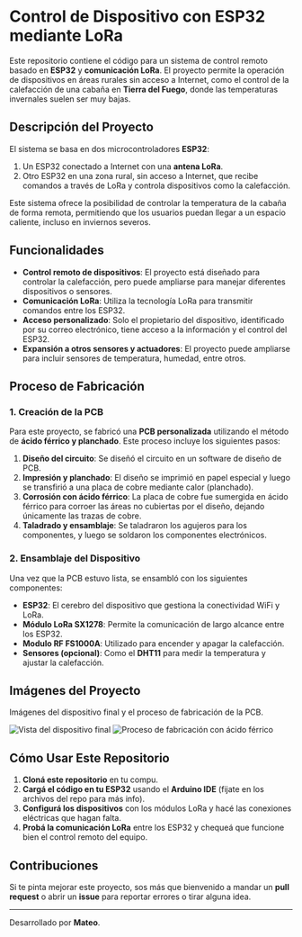 # Control de Dispositivo con ESP32 mediante LoRa

Este repositorio contiene el código para un sistema de control remoto basado en **ESP32** y **comunicación LoRa**. El proyecto permite la operación de dispositivos en áreas rurales sin acceso a Internet, como el control de la calefacción de una cabaña en **Tierra del Fuego**, donde las temperaturas invernales suelen ser muy bajas.

## Descripción del Proyecto

El sistema se basa en dos microcontroladores **ESP32**:
1. Un ESP32 conectado a Internet con una **antena LoRa**.
2. Otro ESP32 en una zona rural, sin acceso a Internet, que recibe comandos a través de LoRa y controla dispositivos como la calefacción.

Este sistema ofrece la posibilidad de controlar la temperatura de la cabaña de forma remota, permitiendo que los usuarios puedan llegar a un espacio caliente, incluso en inviernos severos.

## Funcionalidades

- **Control remoto de dispositivos**: El proyecto está diseñado para controlar la calefacción, pero puede ampliarse para manejar diferentes dispositivos o sensores.
- **Comunicación LoRa**: Utiliza la tecnología LoRa para transmitir comandos entre los ESP32.
- **Acceso personalizado**: Solo el propietario del dispositivo, identificado por su correo electrónico, tiene acceso a la información y el control del ESP32.
- **Expansión a otros sensores y actuadores**: El proyecto puede ampliarse para incluir sensores de temperatura, humedad, entre otros.

## Proceso de Fabricación

### 1. Creación de la PCB

Para este proyecto, se fabricó una **PCB personalizada** utilizando el método de **ácido férrico y planchado**. Este proceso incluye los siguientes pasos:

1. **Diseño del circuito**: Se diseñó el circuito en un software de diseño de PCB.
2. **Impresión y planchado**: El diseño se imprimió en papel especial y luego se transfirió a una placa de cobre mediante calor (planchado).
3. **Corrosión con ácido férrico**: La placa de cobre fue sumergida en ácido férrico para corroer las áreas no cubiertas por el diseño, dejando únicamente las trazas de cobre.
4. **Taladrado y ensamblaje**: Se taladraron los agujeros para los componentes, y luego se soldaron los componentes electrónicos.

### 2. Ensamblaje del Dispositivo

Una vez que la PCB estuvo lista, se ensambló con los siguientes componentes:
- **ESP32**: El cerebro del dispositivo que gestiona la conectividad WiFi y LoRa.
- **Módulo LoRa SX1278**: Permite la comunicación de largo alcance entre los ESP32.
- **Modulo RF FS1000A**: Utilizado para encender y apagar la calefacción.
- **Sensores (opcional)**: Como el **DHT11** para medir la temperatura y ajustar la calefacción.

## Imágenes del Proyecto

Imágenes del dispositivo final y el proceso de fabricación de la PCB.

![Vista del dispositivo final](ruta/a/tu/imagen1.jpg)
![Proceso de fabricación con ácido férrico](ruta/a/tu/imagen2.jpg)

## Cómo Usar Este Repositorio

1. **Cloná este repositorio** en tu compu.
2. **Cargá el código en tu ESP32** usando el **Arduino IDE** (fijate en los archivos del repo para más info).
3. **Configurá los dispositivos** con los módulos LoRa y hacé las conexiones eléctricas que hagan falta.
4. **Probá la comunicación LoRa** entre los ESP32 y chequeá que funcione bien el control remoto del equipo.

## Contribuciones

Si te pinta mejorar este proyecto, sos más que bienvenido a mandar un **pull request** o abrir un **issue** para reportar errores o tirar alguna idea.


---

Desarrollado por **Mateo**.
